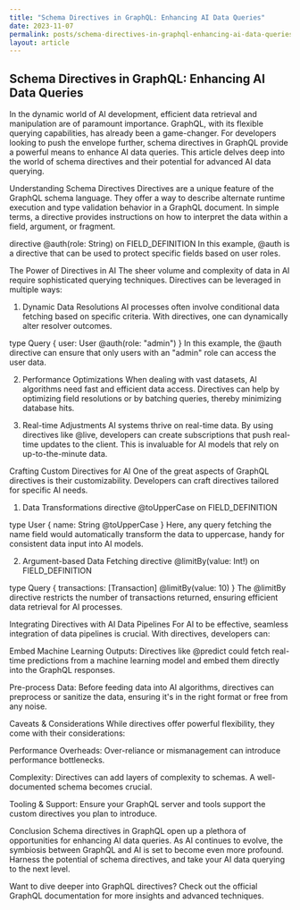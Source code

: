 ```yaml
---
title: "Schema Directives in GraphQL: Enhancing AI Data Queries"
date: 2023-11-07
permalink: posts/schema-directives-in-graphql-enhancing-ai-data-queries
layout: article
---
```


## Schema Directives in GraphQL: Enhancing AI Data Queries

In the dynamic world of AI development, efficient data retrieval and manipulation are of paramount importance. GraphQL, with its flexible querying capabilities, has already been a game-changer. For developers looking to push the envelope further, schema directives in GraphQL provide a powerful means to enhance AI data queries. This article delves deep into the world of schema directives and their potential for advanced AI data querying.

Understanding Schema Directives
Directives are a unique feature of the GraphQL schema language. They offer a way to describe alternate runtime execution and type validation behavior in a GraphQL document. In simple terms, a directive provides instructions on how to interpret the data within a field, argument, or fragment.

directive @auth(role: String) on FIELD_DEFINITION
In this example, @auth is a directive that can be used to protect specific fields based on user roles.

The Power of Directives in AI
The sheer volume and complexity of data in AI require sophisticated querying techniques. Directives can be leveraged in multiple ways:

1. Dynamic Data Resolutions
   AI processes often involve conditional data fetching based on specific criteria. With directives, one can dynamically alter resolver outcomes.

type Query {
user: User @auth(role: "admin")
}
In this example, the @auth directive can ensure that only users with an "admin" role can access the user data.

2. Performance Optimizations
   When dealing with vast datasets, AI algorithms need fast and efficient data access. Directives can help by optimizing field resolutions or by batching queries, thereby minimizing database hits.

3. Real-time Adjustments
   AI systems thrive on real-time data. By using directives like @live, developers can create subscriptions that push real-time updates to the client. This is invaluable for AI models that rely on up-to-the-minute data.

Crafting Custom Directives for AI
One of the great aspects of GraphQL directives is their customizability. Developers can craft directives tailored for specific AI needs.

1. Data Transformations
   directive @toUpperCase on FIELD_DEFINITION

type User {
name: String @toUpperCase
}
Here, any query fetching the name field would automatically transform the data to uppercase, handy for consistent data input into AI models.

2. Argument-based Data Fetching
   directive @limitBy(value: Int!) on FIELD_DEFINITION

type Query {
transactions: [Transaction] @limitBy(value: 10)
}
The @limitBy directive restricts the number of transactions returned, ensuring efficient data retrieval for AI processes.

Integrating Directives with AI Data Pipelines
For AI to be effective, seamless integration of data pipelines is crucial. With directives, developers can:

Embed Machine Learning Outputs: Directives like @predict could fetch real-time predictions from a machine learning model and embed them directly into the GraphQL responses.

Pre-process Data: Before feeding data into AI algorithms, directives can preprocess or sanitize the data, ensuring it's in the right format or free from any noise.

Caveats & Considerations
While directives offer powerful flexibility, they come with their considerations:

Performance Overheads: Over-reliance or mismanagement can introduce performance bottlenecks.

Complexity: Directives can add layers of complexity to schemas. A well-documented schema becomes crucial.

Tooling & Support: Ensure your GraphQL server and tools support the custom directives you plan to introduce.

Conclusion
Schema directives in GraphQL open up a plethora of opportunities for enhancing AI data queries. As AI continues to evolve, the symbiosis between GraphQL and AI is set to become even more profound. Harness the potential of schema directives, and take your AI data querying to the next level.

Want to dive deeper into GraphQL directives? Check out the official GraphQL documentation for more insights and advanced techniques.
